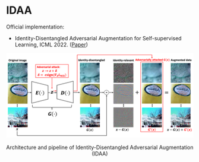 # IDAA

Official implementation:
- Identity-Disentangled Adversarial Augmentation for Self-supervised Learning, ICML 2022. ([Paper](https://proceedings.mlr.press/v162/yang22s/yang22s.pdf))


<div align="center">
  <img src="IDAA.png" width="750px" />
  <p>Architecture and pipeline of Identity-Disentangled Adversarial Augmentation (IDAA)</p>
</div>
